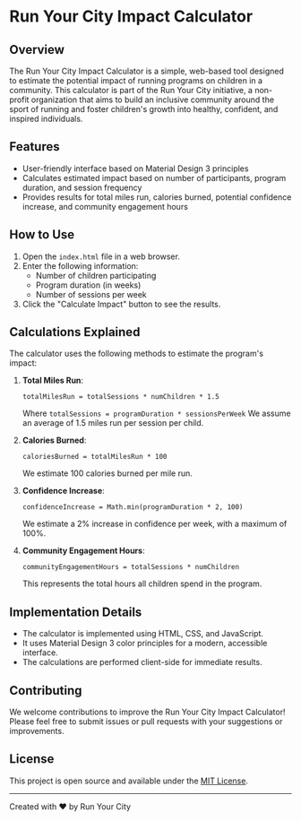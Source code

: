 # Run Your City Impact Calculator

## Overview

The Run Your City Impact Calculator is a simple, web-based tool designed to estimate the potential impact of running programs on children in a community. This calculator is part of the Run Your City initiative, a non-profit organization that aims to build an inclusive community around the sport of running and foster children's growth into healthy, confident, and inspired individuals.

## Features

- User-friendly interface based on Material Design 3 principles
- Calculates estimated impact based on number of participants, program duration, and session frequency
- Provides results for total miles run, calories burned, potential confidence increase, and community engagement hours

## How to Use

1. Open the `index.html` file in a web browser.
2. Enter the following information:
   - Number of children participating
   - Program duration (in weeks)
   - Number of sessions per week
3. Click the "Calculate Impact" button to see the results.

## Calculations Explained

The calculator uses the following methods to estimate the program's impact:

1. **Total Miles Run**: 
   ```
   totalMilesRun = totalSessions * numChildren * 1.5
   ```
   Where `totalSessions = programDuration * sessionsPerWeek`
   We assume an average of 1.5 miles run per session per child.

2. **Calories Burned**:
   ```
   caloriesBurned = totalMilesRun * 100
   ```
   We estimate 100 calories burned per mile run.

3. **Confidence Increase**:
   ```
   confidenceIncrease = Math.min(programDuration * 2, 100)
   ```
   We estimate a 2% increase in confidence per week, with a maximum of 100%.

4. **Community Engagement Hours**:
   ```
   communityEngagementHours = totalSessions * numChildren
   ```
   This represents the total hours all children spend in the program.

## Implementation Details

- The calculator is implemented using HTML, CSS, and JavaScript.
- It uses Material Design 3 color principles for a modern, accessible interface.
- The calculations are performed client-side for immediate results.

## Contributing

We welcome contributions to improve the Run Your City Impact Calculator! Please feel free to submit issues or pull requests with your suggestions or improvements.

## License

This project is open source and available under the [MIT License](LICENSE).

---

Created with ❤️ by Run Your City
